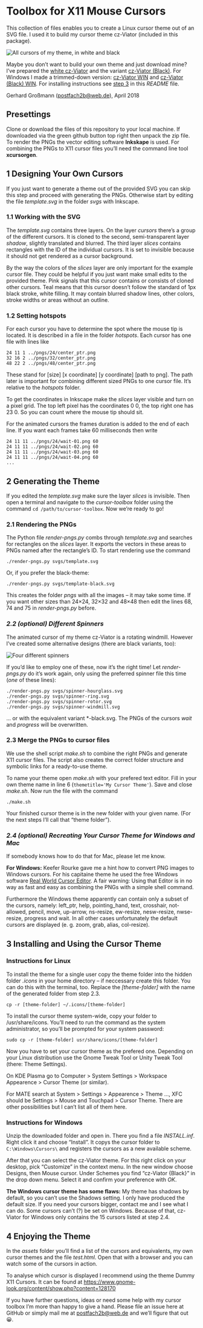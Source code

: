 # Toolbox for X11 Mouse Cursors

This collection of files enables you to create a Linux cursor theme out of an SVG file. I used it to build my cursor theme cz-Viator (included in this package).

![All cursors of my theme, in white and black](assets/preview.png)

Maybe you don’t want to build your own theme and just download mine? I’ve prepared the [white cz-Viator](assets/cz-viator.zip?raw=true) and the variant [cz-Viator (Black)](assets/cz-viator-black.zip?raw=true). For Windows I made a trimmed-down version: [cz-Viator WIN](assets/cz-viator-WIN.zip?raw=true) and [cz-Viator (Black) WIN](assets/cz-viator-black-WIN.zip?raw=true). For installing instructions see [step 3](#install) in this *README* file.

Gerhard Großmann (<postfach2b@web.de>), April 2018


## Presettings

Clone or download the files of this repository to your local machine. If downloaded via the green github button top right then unpack the zip file. To render the PNGs the vector editing software **Inkskape** is used. For combining the PNGs to X11 cursor files you’ll need the command line tool **xcursorgen**.


## 1 Designing Your Own Cursors

If you just want to generate a theme out of the provided SVG you can skip this step and proceed with generating the PNGs. Otherwise start by editing the file *template.svg* in the folder *svgs* with Inkscape.

### 1.1 Working with the SVG

The *template.svg* contains three layers. On the layer *cursors* there’s a group of the different cursors. It is cloned to the second, semi-transparent layer *shadow*, slightly translated and blurred. The third layer *slices* contains rectangles with the ID of the individual cursors. It is set to invisible because it should not get rendered as a cursor background.

By the way the colors of the *slices* layer are only important for the example cursor file. They could be helpful if you just want make small edits to the provided theme. Pink signals that this cursor contains or consists of cloned other cursors. Teal means that this cursor doesn’t follow the standard of 1px black stroke, white filling. It may contain blurred shadow lines, other colors, stroke widths or areas without an outline.

### 1.2 Setting hotspots

For each cursor you have to determine the spot where the mouse tip is located. It is described in a file in the folder *hotspots*. Each cursor has one file with lines like

    24 11 1 ../pngs/24/center_ptr.png
    32 16 2 ../pngs/32/center_ptr.png
    48 22 2 ../pngs/48/center_ptr.png

These stand for [size] [x coordinate] [y coordinate] [path to png]. The path later is important for combining different sized PNGs to one cursor file. It’s relative to the *hotspots* folder.

To get the coordinates in Inkscape make the *slices* layer visible and turn on a pixel grid. The top left pixel has the coordinates 0 0, the top right one has 23 0. So you can count where the mouse tip should sit.

For the animated cursors the frames duration is added to the end of each line. If you want each frames take 60 milliseconds then write

    24 11 11 ../pngs/24/wait-01.png 60
    24 11 11 ../pngs/24/wait-02.png 60
    24 11 11 ../pngs/24/wait-03.png 60
    24 11 11 ../pngs/24/wait-04.png 60
    ...


## 2 Generating the Theme

If you edited the *template.svg* make sure the layer *slices* is invisible. Then open a terminal and navigate to the *cursor-toolbox* folder using the command `cd /path/to/cursor-toolbox`. Now we’re ready to go!

### 2.1 Rendering the PNGs

The Python file *render-pngs.py* combs through *template.svg* and searches for rectangles on the *slices* layer. It exports the vectors in these areas to PNGs named after the rectangle’s ID. To start rendering use the command

    ./render-pngs.py svgs/template.svg

Or, if you prefer the black-theme:

    ./render-pngs.py svgs/template-black.svg

This creates the folder *pngs* with all the images – it may take some time. If you want other sizes than 24×24, 32×32 and 48×48 then edit the lines 68, 74 and 75 in *render-pngs.py* before.

### *2.2 (optional) Different Spinners*

The animated cursor of my theme cz-Viator is a rotating windmill. However I’ve created some alternative designs (there are black variants, too):

![Four different spinners](assets/spinners.gif)

If you’d like to employ one of these, now it’s the right time! Let *render-pngs.py* do it’s work again, only using the preferred spinner file this time (*one* of these lines):

    ./render-pngs.py svgs/spinner-hourglass.svg
    ./render-pngs.py svgs/spinner-ring.svg
    ./render-pngs.py svgs/spinner-rotor.svg
    ./render-pngs.py svgs/spinner-windmill.svg

… or with the equivalent variant \*-black.svg. The PNGs of the cursors *wait* and *progress* will be overwritten.

### 2.3 Merge the PNGs to cursor files

We use the shell script *make.sh* to combine the right PNGs and generate X11 cursor files. The script also creates the correct folder structure and symbolic links for a ready-to-use theme.

To name your theme open *make.sh* with your prefered text editor. Fill in your own theme name in line 6 (`themetitle='My Cursor Theme'`). Save and close *make.sh*. Now run the file with the command

    ./make.sh

Your finished cursor theme is in the new folder with your given name. (For the next steps I’ll call that “theme folder”).

### *2.4 (optional) Recreating Your Cursor Theme for Windows and Mac*

If somebody knows how to do that for Mac, please let me know.

**For Windows:** Keefer Rourke gave me a hint how to convert PNG images to Windows cursors. For his capitaine theme he used the free Windows software [Real World Cursor Editor](http://www.rw-designer.com/cursor-maker). A fair warning: Using that Editor is in no way as fast and easy as combining the PNGs with a simple shell command.

Furthermore the Windows theme apparently can contain only a subset of the cursors, namely: left_ptr, help, pointing_hand, text, crosshair, not-allowed, pencil, move, up-arrow, ns-resize, ew-resize, nesw-resize, nwse-resize, progress and wait. In all other cases unfortunately the default cursors are displayed (e. g. zoom, grab, alias, col-resize).


<h2 id="install">3 Installing and Using the Cursor Theme</h2>

### Instructions for Linux

To install the theme for a single user copy the theme folder into the hidden folder *.icons* in your home directory – if neccessary create this folder. You can do this with the terminal, too. Replace the *[theme-folder]* with the name of the generated folder from step 2.3.

    cp -r [theme-folder] ~/.icons/[theme-folder]

To install the cursor theme system-wide, copy your folder to /usr/share/icons. You’ll need to run the command as the system administrator, so you’ll be prompted for your system password:

    sudo cp -r [theme-folder] usr/share/icons/[theme-folder]

Now you have to set your cursor theme as the prefered one. Depending on your Linux distribution use the Gnome Tweak Tool or Unity Tweak Tool (there: Theme Settings).

On KDE Plasma go to Computer > System Settings > Workspace Appearence > Cursor Theme (or similar).

For MATE search at System > Settings > Appearence > Theme …, XFC should be Settings > Mouse and Touchpad > Cursor Theme. There are other possibilities but I can’t list all of them here.

### Instructions for Windows

Unzip the downloaded folder and open in. There you find a file *INSTALL.inf*. Right click it and choose “Install”. It copys the cursor folder to `C:\Windows\Cursors\` and registers the cursors as a new available scheme.

After that you can select the cz-Viator theme. For this right click on your desktop, pick “Customize” in the context menu. In the new window choose Designs, then Mouse cursor. Under Schemes you find “cz-Viator {Black}” in the drop down menu. Select it and confirm your preference with *OK*.

**The Windows cursor theme has some flaws:** My theme has shadows by default, so you can’t use the Shadows setting. I only have produced the default size. If you need your cursors bigger, contact me and I see what I can do. Some cursors can’t (?) be set on Windows. Because of that, cz-Viator for Windows only contains the 15 cursors listed at step 2.4.


## 4 Enjoying the Theme

In the *assets* folder you’ll find a list of the cursors and equivalents, my own cursor themes and the file *test.html*. Open that with a browser and you can watch some of the cursors in action.

To analyse which cursor is displayed I recommend using the theme Dummy X11 Cursors. It can be found at https://www.gnome-look.org/content/show.php?content=128170

If you have further questions, ideas or need some help with my cursor toolbox I’m more than happy to give a hand. Please file an issue here at GitHub or simply mail me at <postfach2b@web.de> and we’ll figure that out 😀.